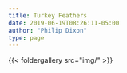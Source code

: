 ```yaml
---
title: Turkey Feathers
date: 2019-06-19T08:26:11-05:00
author: "Philip Dixon"
type: page
---
```


{{< foldergallery src="img/" >}}